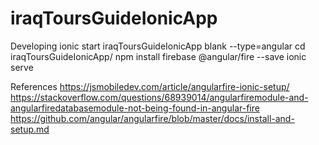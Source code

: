 # iraqToursGuideIonicApp

Developing
ionic start iraqToursGuideIonicApp blank --type=angular
cd iraqToursGuideIonicApp/
npm install firebase @angular/fire --save
ionic serve


References
https://jsmobiledev.com/article/angularfire-ionic-setup/
https://stackoverflow.com/questions/68939014/angularfiremodule-and-angularfiredatabasemodule-not-being-found-in-angular-fire
https://github.com/angular/angularfire/blob/master/docs/install-and-setup.md